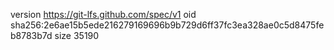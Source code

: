 version https://git-lfs.github.com/spec/v1
oid sha256:2e6ae15b5ede216279169696b9b729d6ff37fc3ea328ae0c5d8475feb8783b7d
size 35190
